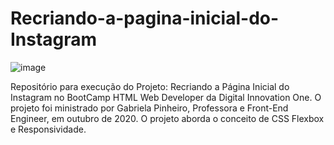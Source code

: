 # Recriando-a-pagina-inicial-do-Instagram
![image](https://user-images.githubusercontent.com/45471089/114479856-b3198480-9bd7-11eb-8461-42cb1baade98.png)

Repositório para execução do Projeto: Recriando a Página Inicial do Instagram no BootCamp HTML Web Developer da Digital Innovation One. O projeto foi ministrado por Gabriela Pinheiro, Professora e Front-End Engineer, em outubro de 2020. O projeto aborda o conceito de CSS Flexbox e Responsividade.
